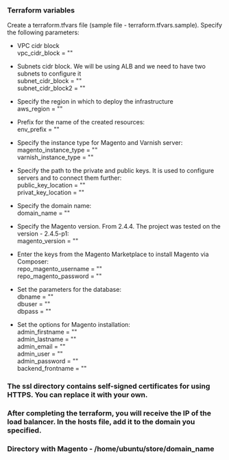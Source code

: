### Terraform variables
Create a terraform.tfvars file (sample file - terraform.tfvars.sample). Specify the following parameters:<br />

* VPC cidr block<br />
vpc_cidr_block = ""<br />

* Subnets cidr block. We will be using ALB and we need to have two subnets to configure it<br />
subnet_cidr_block = ""<br />
subnet_cidr_block2 = ""<br />

* Specify the region in which to deploy the infrastructure<br />
aws_region = ""<br />

* Prefix for the name of the created resources:<br />
env_prefix = ""<br />

* Specify the instance type for Magento and Varnish server:<br />
magento_instance_type = ""<br />
varnish_instance_type = ""<br />

* Specify the path to the private and public keys. It is used to configure servers and to connect them further:<br />
public_key_location = ""<br />
privat_key_location = ""<br />

* Specify the domain name:<br />
domain_name = ""<br />

* Specify the Magento version. From 2.4.4. The project was tested on the version - 2.4.5-p1:<br />
magento_version = ""<br />

* Enter the keys from the Magento Marketplace to install Magento via Composer:<br />
repo_magento_username = ""<br />
repo_magento_password = ""<br />

* Set the parameters for the database:<br />
dbname = ""<br />
dbuser = ""<br />
dbpass = ""<br />

* Set the options for Magento installation:<br />
admin_firstname = ""<br />
admin_lastname = ""<br />
admin_email = ""<br />
admin_user = ""<br />
admin_password = ""<br />
backend_frontname = ""<br />

### The ssl directory contains self-signed certificates for using HTTPS. You can replace it with your own.

### After completing the terraform, you will receive the IP of the load balancer. In the hosts file, add it to the domain you specified.
### Directory with Magento - /home/ubuntu/store/domain_name

